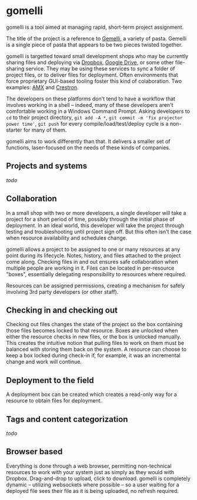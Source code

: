 # gomelli
gomelli is a tool aimed at managing rapid, short-term project assignment.

The title of the project is a reference to [Gemelli][], a variety of pasta. Gemelli is a single piece of pasta that appears to be two pieces twisted together.

gomelli is targetted toward small development shops who may be currently sharing files and deploying via [Dropbox][], [Google Drive][], or some other file-sharing service. They may be using these services to sync a folder of project files, or to deliver files for deployment. Often environments that force proprietary GUI-based tooling foster this kind of colaboration. Two examples: [AMX][] and [Crestron][].

The developers on these platforms don't tend to have a workflow that involves working in a shell – indeed, many of these developers aren't comfortable working in a Windows Command Prompt. Asking developers to `cd` to their project directory, `git add -A *`, `git commit -m 'fix projector power time'`, `git push` for every compile/load/test/deploy cycle is a non-starter for many of them.

gomelli aims to work differently than that. It delivers a smaller set of functions, laser-focused on the needs of these kinds of companies.

 [Gemelli]: https://en.wikipedia.org/wiki/Gemelli_(pasta)
 [Dropbox]: https://www.dropbox.com
 [Google Drive]: https://drive.google.com
 [AMX]: http://www.amx.com/trade.asp
 [Crestron]: http://www.crestron.com

## Projects and systems
*todo*

## Collaboration
In a small shop with two or more developers, a single developer will take a project for a short period of time, possibly through the initial phase of deployment. In an ideal world, this developer will take the project through testing and troubleshooting until project sign off. But this often isn't the case when resource availability and schedules change.

gomelli allows a project to be assigned to one or many resources at any point during its lifecycle. Notes, history, and files attached to the project come along. Checking files in and out ensures safe collaboration when multiple people are working in it. Files can be located in per-resource "boxes", essentially delegating responsibility to resources where required.

Resources can be assigned permissions, creating a mechanism for safely involving 3rd party developers (or other staff).

## Checking in and checking out
Checking out files changes the state of the project so the box containing those files becomes locked to that resource. Boxes are unlocked when either the resource checks in new files, or the box is unlocked manually. This creates the intuitive notion that pulling files to work on them must be balanced with storing them back on the system. A resource can choose to keep a box locked during check-in if, for example, it was an incremental change and work will continue.

## Deployment to the field
A deployment box can be created which creates a read-only way for a resource to obtain files for deployment.

## Tags and content categorization
*todo*

## Browser based
Everything is done through a web browser, permitting non-technical resources to work with your system just as simply as they would with Dropbox. Drag-and-drop to upload, click to download. gomelli is completely dynamic – utilizing websockets where possible – so a user waiting for a deployed file sees their file as it is being uploaded, no refresh required.
